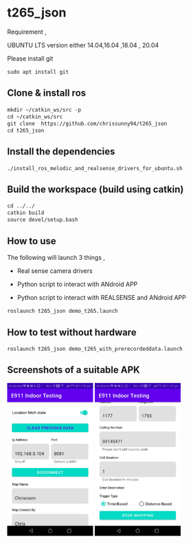 # t265_json

Requirement ,

UBUNTU LTS version either 14.04,16.04 ,18.04 , 20.04


Please install git 

```
sudo apt install git 
```


## Clone & install ros

```
mkdir ~/catkin_ws/src -p
cd ~/catkin_ws/src
git clone  https://github.com/chrissunny94/t265_json
cd t265_json
```





## Install the dependencies 


```
./install_ros_melodic_and_realsense_drivers_for_ubuntu.sh
```



## Build the workspace (build using catkin) 


```
cd ../../
catkin build
source devel/setup.bash
```


## How to use

The following will launch 3 things ,

- Real sense camera drivers

- Python script to interact with ANdroid APP

- Python script to interact with REALSENSE and ANdroid APP



```
roslaunch t265_json demo_t265.launch

```



## How to test without hardware 


```
roslaunch t265_json demo_t265_with_prerecordeddata.launch
```


## Screenshots of a suitable APK

<img src="docs/android.jpeg" width="200">
<img src="docs/android1.jpeg" width="200">



